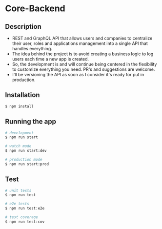# Core-Backend

## Description

* REST and GraphQL API that allows users and companies to centralize their user, roles and applications management into a single API that handles everything. 
* The idea behind the project is to avoid creating a business logic to log users each time a new app is created. 
* So, the development is and will continue being centered in the flexibility to customize everything you need. PR's and suggestions are welcome. 
* I'll be versioning the API as soon as I consider it's ready for put in production.

## Installation

```bash
$ npm install
```

## Running the app

```bash
# development
$ npm run start

# watch mode
$ npm run start:dev

# production mode
$ npm run start:prod
```

## Test

```bash
# unit tests
$ npm run test

# e2e tests
$ npm run test:e2e

# test coverage
$ npm run test:cov
```
